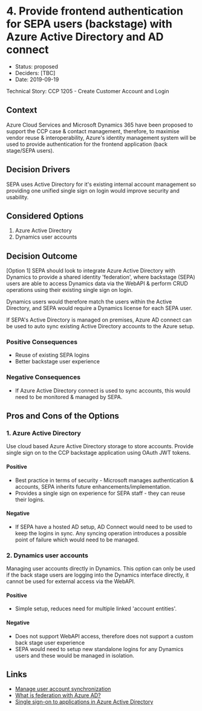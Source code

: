 # 4. Provide frontend authentication for SEPA users (backstage) with Azure Active Directory and AD connect

* Status: proposed
* Deciders: [TBC]
* Date: 2019-09-19

Technical Story: CCP 1205 - Create Customer Account and Login

## Context

Azure Cloud Services and Microsoft Dynamics 365 have been proposed to support the CCP case & contact management, therefore, to maximise vendor reuse 
& interoperability, Azure's identity management system will be used to provide authentication for the frontend application (back stage/SEPA users).

## Decision Drivers
 
SEPA uses Active Directory for it's existing internal account management so providing one unified single sign on login would improve security and usability.

## Considered Options

1. Azure Active Directory
2. Dynamics user accounts

## Decision Outcome

[Option 1] SEPA should look to integrate Azure Active Directory with Dynamics to provide a shared identity 'federation', where backstage (SEPA) users are able to access Dynamics data via the WebAPI & perform CRUD operations using their existing single sign on login.

Dynamics users would therefore match the users within the Active Directory, and SEPA would require a Dynamics license for each SEPA user.

If SEPA's Active Directory is managed on premises, Azure AD connect can be used to auto sync existing Active Directory accounts to the Azure setup.

### Positive Consequences
* Reuse of existing SEPA logins
* Better backstage user experience

### Negative Consequences
* If Azure Active Directory connect is used to sync accounts, this would need to be monitored & managed by SEPA.

## Pros and Cons of the Options 

### 1. Azure Active Directory

Use cloud based Azure Active Directory storage to store accounts.  Provide single sign on to the CCP backstage application using OAuth JWT tokens.

#### Positive
* Best practice in terms of security - Microsoft manages authentication & accounts, SEPA inherits future enhancements/implementation.
* Provides a single sign on experience for SEPA staff - they can reuse their logins.

#### Negative
* If SEPA have a hosted AD setup, AD Connect would need to be used to keep the logins in sync.  Any syncing operation introduces a possible point of failure which would need to be managed.

### 2. Dynamics user accounts
Managing user accounts directly in Dynamics.  This option can only be used if the back stage users are logging into the Dynamics interface directly, it 
cannot be used for external access via the WebAPI.  

#### Positive
* Simple setup, reduces need for multiple linked 'account entities'.

#### Negative
* Does not support WebAPI access, therefore does not support a custom back stage user experience
* SEPA would need to setup new standalone logins for any Dynamics users and these would be managed in isolation.

## Links

* [Manage user account synchronization](https://docs.microsoft.com/en-us/power-platform/admin/manage-user-account-synchronization)
* [What is federation with Azure AD?](https://docs.microsoft.com/en-us/azure/active-directory/hybrid/whatis-fed)
* [Single sign-on to applications in Azure Active Directory](https://docs.microsoft.com/en-us/azure/active-directory/manage-apps/what-is-single-sign-on)
